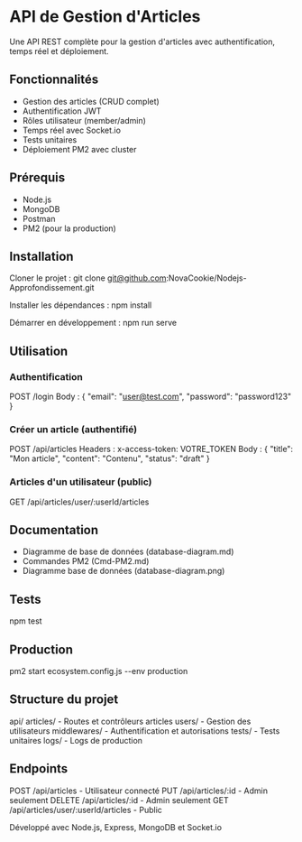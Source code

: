 # API de Gestion d'Articles

Une API REST complète pour la gestion d'articles avec authentification, temps réel et déploiement.

## Fonctionnalités

- Gestion des articles (CRUD complet)
- Authentification JWT
- Rôles utilisateur (member/admin)
- Temps réel avec Socket.io
- Tests unitaires
- Déploiement PM2 avec cluster

## Prérequis

- Node.js
- MongoDB
- Postman
- PM2 (pour la production)

## Installation

Cloner le projet :
git clone git@github.com:NovaCookie/Nodejs-Approfondissement.git

Installer les dépendances :
npm install

Démarrer en développement :
npm run serve

## Utilisation

### Authentification

POST /login
Body :
{
"email": "user@test.com",
"password": "password123"
}

### Créer un article (authentifié)

POST /api/articles
Headers : x-access-token: VOTRE_TOKEN
Body :
{
"title": "Mon article",
"content": "Contenu",
"status": "draft"
}

### Articles d'un utilisateur (public)

GET /api/articles/user/:userId/articles

## Documentation

- Diagramme de base de données (database-diagram.md)
- Commandes PM2 (Cmd-PM2.md)
- Diagramme base de données (database-diagram.png)

## Tests

npm test

## Production

pm2 start ecosystem.config.js --env production

## Structure du projet

api/
articles/ - Routes et contrôleurs articles
users/ - Gestion des utilisateurs
middlewares/ - Authentification et autorisations
tests/ - Tests unitaires
logs/ - Logs de production

## Endpoints

POST /api/articles - Utilisateur connecté
PUT /api/articles/:id - Admin seulement
DELETE /api/articles/:id - Admin seulement
GET /api/articles/user/:userId/articles - Public

Développé avec Node.js, Express, MongoDB et Socket.io

